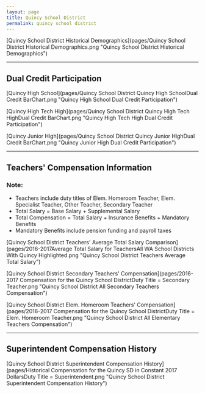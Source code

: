 ```yaml
---
layout: page
title: Quincy School District
permalink: quincy school district
---
```



[Quincy School District Historical Demographics](pages/Quincy School District Historical Demographics.png "Quincy School District Historical Demographics")

___

## Dual Credit Participation

[Quincy High School](pages/Quincy School District Quincy High SchoolDual Credit BarChart.png "Quincy High School Dual Credit Participation")

[Quincy High Tech High](pages/Quincy School District Quincy High Tech HighDual Credit BarChart.png "Quincy High Tech High Dual Credit Participation")

[Quincy Junior High](pages/Quincy School District Quincy Junior HighDual Credit BarChart.png "Quincy Junior High Dual Credit Participation")


___

## Teachers' Compensation Information
### Note:
- Teachers include duty titles of Elem. Homeroom Teacher, Elem. Specialist Teacher, Other Teacher, Secondary Teacher
- Total Salary = Base Salary + Supplemental Salary
- Total Compensation = Total Salary + Insurance Benefits + Mandatory Benefits
- Mandatory Benefits include pension funding and payroll taxes

[Quincy School District Teachers' Average Total Salary Comparison](pages/2016-2017Average Total Salary for TeachersAll WA School Districts With Quincy Highlighted.png "Quincy School District Teachers Average Total Salary")

[Quincy School District Secondary Teachers' Compensation](pages/2016-2017 Compensation for the Quincy School DistrictDuty Title = Secondary Teacher.png "Quincy School District All Secondary Teachers Compensation")

[Quincy School District Elem. Homeroom Teachers' Compensation](pages/2016-2017 Compensation for the Quincy School DistrictDuty Title = Elem. Homeroom Teacher.png "Quincy School District All Elementary Teachers Compensation")


___

## Superintendent Compensation History

[Quincy School District Superintendent Compensation History](pages/Historical Compensation for the Quincy SD in Constant 2017 DollarsDuty Title = Superintendent.png "Quincy School District Superintendent Compensation History")

